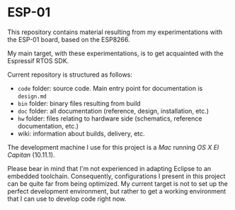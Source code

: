 # ESP-01 #

This repository contains material resulting from my experimentations with the ESP-01 board, based on the ESP8266.

My main target, with these experimentations, is to get acquainted with the Espressif RTOS SDK.

Current repository is structured as follows:

* `code` folder: source code. Main entry point for documentation is `design.md`
* `bin` folder: binary files resulting from build
* `doc` folder: all documentation (reference, design, installation, etc.)
* `hw` folder: files relating to hardware side (schematics, reference documentation, etc.)
* wiki: information about builds, delivery, etc.

The development machine I use for this project is a *Mac* running *OS X El Capitan* (10.11.1).

Please bear in mind that I'm not experienced in adapting Eclipse to an embedded toolchain. Consequently, configurations I present in this project can be quite far from being optimized. My current target is not to set up the perfect development environment, but rather to get a working environment that I can use to develop code right now.
